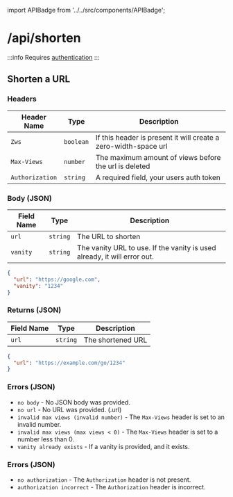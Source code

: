 import APIBadge from '../../src/components/APIBadge';

# /api/shorten

:::info
Requires [authentication](/docs/api#authentication)
:::

## <APIBadge type="POST" /> Shorten a URL

### Headers

| Header Name     | Type      | Description                                                     |
| --------------- | --------- | --------------------------------------------------------------- |
| `Zws`           | `boolean` | If this header is present it will create a zero-width-space url |
| `Max-Views`     | `number`  | The maximum amount of views before the url is deleted           |
| `Authorization` | `string`  | A required field, your users auth token                         |

### Body (JSON)

| Field Name | Type     | Description                                                              |
| ---------- | -------- | ------------------------------------------------------------------------ |
| `url`      | `string` | The URL to shorten                                                       |
| `vanity`   | `string` | The vanity URL to use. If the vanity is used already, it will error out. |

```json
{
  "url": "https://google.com",
  "vanity": "1234"
}
```

### <APIBadge type="200" /> Returns (JSON)

| Field Name | Type     | Description       |
| ---------- | -------- | ----------------- |
| `url`      | `string` | The shortened URL |

```json
{
  "url": "https://example.com/go/1234"
}
```

### <APIBadge type="400" /> Errors (JSON)

- `no body` - No JSON body was provided.
- `no url` - No URL was provided. (.url)
- `invalid max views (invalid number)` - The `Max-Views` header is set to an invalid number.
- `invalid max views (max views < 0)` - The `Max-Views` header is set to a number less than 0.
- `vanity already exists` - If a vanity is provided, and it exists.

### <APIBadge type="401" /> Errors (JSON)

- `no authorization` - The `Authorization` header is not present.
- `authorization incorrect` - The `Authorization` header is incorrect.